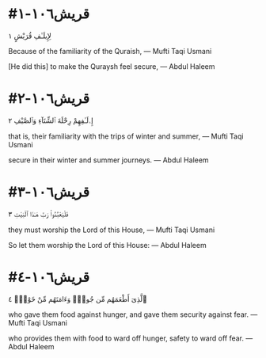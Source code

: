 


# #قريش١٠٦-١
لِإِيلَـٰفِ قُرَيْشٍ ١

Because of the familiarity of the Quraish,
— Mufti Taqi Usmani


[He did this] to make the Quraysh feel secure,
— Abdul Haleem



# #قريش١٠٦-٢
إِۦلَـٰفِهِمْ رِحْلَةَ ٱلشِّتَآءِ وَٱلصَّيْفِ ٢

that is, their familiarity with the trips of winter and summer,
— Mufti Taqi Usmani


secure in their winter and summer journeys.
— Abdul Haleem



# #قريش١٠٦-٣
فَلْيَعْبُدُوا۟ رَبَّ هَـٰذَا ٱلْبَيْتِ ٣

they must worship the Lord of this House,
— Mufti Taqi Usmani


So let them worship the Lord of this House:
— Abdul Haleem



# #قريش١٠٦-٤
ٱلَّذِىٓ أَطْعَمَهُم مِّن جُوعٍۢ وَءَامَنَهُم مِّنْ خَوْفٍۭ ٤

who gave them food against hunger, and gave them security against fear.
— Mufti Taqi Usmani


who provides them with food to ward off hunger, safety to ward off fear.
— Abdul Haleem


